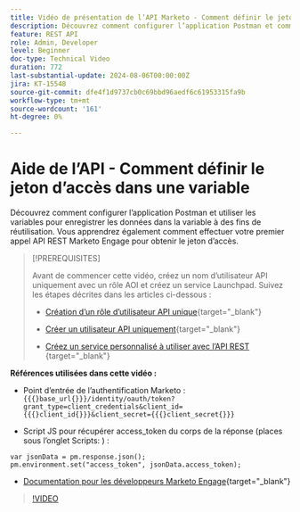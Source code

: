 ```yaml
---
title: Vidéo de présentation de l’API Marketo - Comment définir le jeton d’accès dans une variable
description: Découvrez comment configurer l’application Postman et comment utiliser des variables pour enregistrer des données dans la variable à des fins de réutilisation.
feature: REST API
role: Admin, Developer
level: Beginner
doc-type: Technical Video
duration: 772
last-substantial-update: 2024-08-06T00:00:00Z
jira: KT-15548
source-git-commit: dfe4f1d9737cb0c69bbd96aedf6c61953315fa9b
workflow-type: tm+mt
source-wordcount: '161'
ht-degree: 0%

---
```



# Aide de l’API - Comment définir le jeton d’accès dans une variable

Découvrez comment configurer l’application Postman et utiliser les variables pour enregistrer les données dans la variable à des fins de réutilisation. Vous apprendrez également comment effectuer votre premier appel API REST Marketo Engage pour obtenir le jeton d’accès.

>[!PREREQUISITES]
>
>Avant de commencer cette vidéo, créez un nom d’utilisateur API uniquement avec un rôle AOI et créez un service Launchpad. Suivez les étapes décrites dans les articles ci-dessous :
>
>* [Création d’un rôle d’utilisateur API unique](https://experienceleague.adobe.com/en/docs/marketo/using/product-docs/administration/users-and-roles/create-an-api-only-user-role){target="_blank"}
>
>* [Créer un utilisateur API uniquement](https://experienceleague.adobe.com/en/docs/marketo/using/product-docs/administration/users-and-roles/create-an-api-only-user){target="_blank"}
>
>* [ Créez un service personnalisé à utiliser avec l’API REST ](https://experienceleague.adobe.com/en/docs/marketo/using/product-docs/administration/additional-integrations/create-a-custom-service-for-use-with-rest-api){target="_blank"}

**Références utilisées dans cette vidéo :**

* Point d’entrée de l’authentification Marketo : `{{{}base_url{}}}/identity/oauth/token?grant_type=client_credentials&client_id={{{}client_id{}}}&client_secret={{{}client_secret{}}}`

* Script JS pour récupérer access_token du corps de la réponse (places sous l’onglet Scripts: ) :

```
var jsonData = pm.response.json();
pm.environment.set("access_token", jsonData.access_token);
```

* [Documentation pour les développeurs Marketo Engage](https://experienceleague.adobe.com/en/docs/marketo-developer/marketo/rest/authentication){target="_blank"}

>[!VIDEO](https://video.tv.adobe.com/v/3429275/?learn=on)
